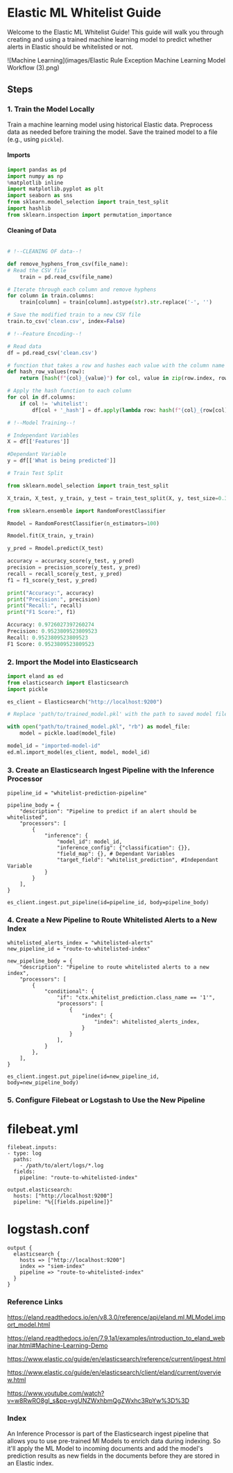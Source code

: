 # Elastic ML Whitelist Guide

Welcome to the Elastic ML Whitelist Guide! This guide will walk you through creating and using a trained machine learning model to predict whether alerts in Elastic should be whitelisted or not.

![Machine Learning](images/Elastic Rule Exception Machine Learning Model Workflow (3).png)

## Steps

### 1. Train the Model Locally

Train a machine learning model using historical Elastic data. Preprocess data as needed before training the model. Save the trained model to a file (e.g., using `pickle`).

#### Imports
```python
import pandas as pd
import numpy as np 
%matplotlib inline
import matplotlib.pyplot as plt
import seaborn as sns
from sklearn.model_selection import train_test_split
import hashlib
from sklearn.inspection import permutation_importance

```

#### Cleaning of Data

```python

# !--CLEANING OF data--!

def remove_hyphens_from_csv(file_name):
# Read the CSV file
    train = pd.read_csv(file_name)

# Iterate through each column and remove hyphens
for column in train.columns:
    train[column] = train[column].astype(str).str.replace('-', '')

# Save the modified train to a new CSV file
train.to_csv('clean.csv', index=False)

```

```python
# !--Feature Encoding--!

# Read data
df = pd.read_csv('clean.csv')

# function that takes a row and hashes each value with the column name
def hash_row_values(row):
    return [hash(f"{col}_{value}") for col, value in zip(row.index, row) if col != 'whitelist']

# Apply the hash function to each column
for col in df.columns:
    if col != 'whitelist':
        df[col + '_hash'] = df.apply(lambda row: hash(f"{col}_{row[col]}"), axis=1)

```

```python
# !--Model Training--!

# Independant Variables
X = df[['Features']]

#Dependant Variable
y = df[['What is being predicted']]
```
```python
# Train Test Split

from sklearn.model_selection import train_test_split

X_train, X_test, y_train, y_test = train_test_split(X, y, test_size=0.3, random_state=42)
```
```python
from sklearn.ensemble import RandomForestClassifier

Rmodel = RandomForestClassifier(n_estimators=100)

Rmodel.fit(X_train, y_train)

y_pred = Rmodel.predict(X_test)

accuracy = accuracy_score(y_test, y_pred)
precision = precision_score(y_test, y_pred)
recall = recall_score(y_test, y_pred)
f1 = f1_score(y_test, y_pred)

print("Accuracy:", accuracy)
print("Precision:", precision)
print("Recall:", recall)
print("F1 Score:", f1)

Accuracy: 0.9726027397260274
Precision: 0.9523809523809523
Recall: 0.9523809523809523
F1 Score: 0.9523809523809523
```

### 2. Import the Model into Elasticsearch

```python
import eland as ed
from elasticsearch import Elasticsearch
import pickle

es_client = Elasticsearch("http://localhost:9200") 

```

```python
# Replace 'path/to/trained_model.pkl' with the path to saved model file

with open("path/to/trained_model.pkl", "rb") as model_file:
    model = pickle.load(model_file)

model_id = "imported-model-id"
ed.ml.import_model(es_client, model, model_id)

```

### 3. Create an Elasticsearch Ingest Pipeline with the Inference Processor

```
pipeline_id = "whitelist-prediction-pipeline"

pipeline_body = {
    "description": "Pipeline to predict if an alert should be whitelisted",
    "processors": [ 
        {
            "inference": {
                "model_id": model_id,
                "inference_config": {"classification": {}},
                "field_map": {}, # Dependant Variables
                "target_field": "whitelist_prediction", #Independant Variable
            }
        }
    ],
}

es_client.ingest.put_pipeline(id=pipeline_id, body=pipeline_body)

```

### 4. Create a New Pipeline to Route Whitelisted Alerts to a New Index
```
whitelisted_alerts_index = "whitelisted-alerts"
new_pipeline_id = "route-to-whitelisted-index"

new_pipeline_body = {
    "description": "Pipeline to route whitelisted alerts to a new index",
    "processors": [
        {
            "conditional": {
                "if": "ctx.whitelist_prediction.class_name == '1'",
                "processors": [
                    {
                        "index": {
                            "index": whitelisted_alerts_index,
                        }
                    }
                ],
            }
        },
    ],
}

es_client.ingest.put_pipeline(id=new_pipeline_id, body=new_pipeline_body)

```

### 5. Configure Filebeat or Logstash to Use the New Pipeline

# filebeat.yml
```
filebeat.inputs:
- type: log
  paths:
    - /path/to/alert/logs/*.log
  fields:
    pipeline: "route-to-whitelisted-index"

output.elasticsearch:
  hosts: ["http://localhost:9200"]
  pipeline: "%{[fields.pipeline]}"
```
# logstash.conf
```
output {
  elasticsearch {
    hosts => ["http://localhost:9200"]
    index => "siem-index"
    pipeline => "route-to-whitelisted-index"
  }
}
```

### Reference Links

https://eland.readthedocs.io/en/v8.3.0/reference/api/eland.ml.MLModel.import_model.html

https://eland.readthedocs.io/en/7.9.1a1/examples/introduction_to_eland_webinar.html#Machine-Learning-Demo

https://www.elastic.co/guide/en/elasticsearch/reference/current/ingest.html

https://www.elastic.co/guide/en/elasticsearch/client/eland/current/overview.html

https://www.youtube.com/watch?v=w8RwRO8gI_s&pp=ygUNZWxhbmQgZWxhc3RpYw%3D%3D

### Index

An Inference Processor is part of the Elasticsearch ingest pipeline that allows you to use pre-trained Ml Models to enrich data during indexing. So it'll apply the ML Model to incoming documents and add the model's prediction results as new fields in the documents before they are stored in an Elastic index.